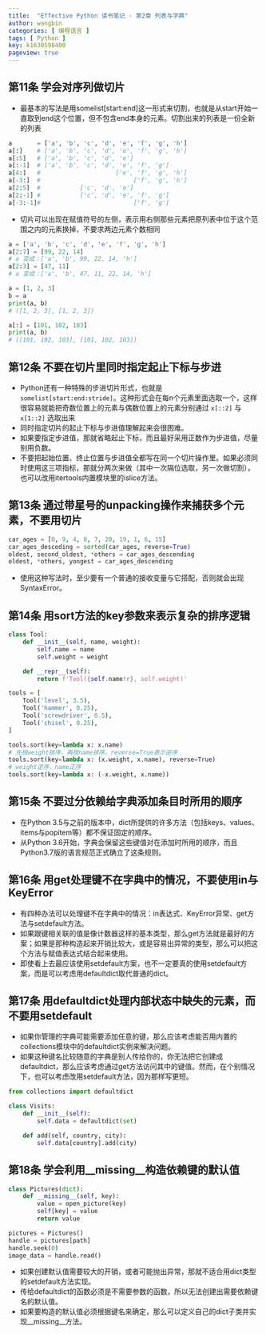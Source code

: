 ```yaml
---
title:  "Effective Python 读书笔记 - 第2章 列表与字典"
author: wangbin
categories: [ 编程语言 ]
tags: [ Python ]
key: k1630598400
pageview: true
---
```


## 第11条 学会对序列做切片
- 最基本的写法是用somelist[start:end]这一形式来切割，也就是从start开始一直取到end这个位置，但不包含end本身的元素。切割出来的列表是一份全新的列表

```python
a       = ['a', 'b', 'c', 'd', 'e', 'f', 'g', 'h']
a[:]    # ['a', 'b', 'c', 'd', 'e', 'f', 'g', 'h']
a[:5]   # ['a', 'b', 'c', 'd', 'e']
a[:-1]  # ['a', 'b', 'c', 'd', 'e', 'f', 'g']
a[4:]   #                     ['e', 'f', 'g', 'h']
a[-3:]  #                          ['f', 'g', 'h']
a[2:5]  #           ['c', 'd', 'e']
a[2:-1] #           ['c', 'd', 'e', 'f', 'g']
a[-3:-1]#                          ['f', 'g']
```

- 切片可以出现在赋值符号的左侧，表示用右侧那些元素把原列表中位于这个范围之内的元素换掉，不要求两边元素个数相同

```python
a = ['a', 'b', 'c', 'd', 'e', 'f', 'g', 'h']
a[2:7] = [99, 22, 14]
# a 变成：['a', 'b', 99, 22, 14, 'h']
a[2:3] = [47, 11]
# a 变成：['a', 'b', 47, 11, 22, 14, 'h']
```

```python
a = [1, 2, 3]
b = a
print(a, b)
# ([1, 2, 3], [1, 2, 3])

a[:] = [101, 102, 103]
print(a, b)
# ([101, 102, 103], [101, 102, 103])
```

## 第12条 不要在切片里同时指定起止下标与步进
- Python还有一种特殊的步进切片形式，也就是 `somelist[start:end:stride]`。这种形式会在每n个元素里面选取一个，这样很容易就能把奇数位置上的元素与偶数位置上的元素分别通过 `x[::2]` 与 `x[1::2]` 选取出来
- 同时指定切片的起止下标与步进值理解起来会很困难。
- 如果要指定步进值，那就省略起止下标，而且最好采用正数作为步进值，尽量别用负数。
- 不要把起始位置、终止位置与步进值全都写在同一个切片操作里。如果必须同时使用这三项指标，那就分两次来做（其中一次隔位选取，另一次做切割），也可以改用itertools内置模块里的islice方法。

## 第13条 通过带星号的unpacking操作来捕获多个元素，不要用切片

```python
car_ages = [0, 9, 4, 8, 7, 20, 19, 1, 6, 15]
car_ages_desceding = sorted(car_ages, reverse=True)
oldest, second_oldest, *others = car_ages_descending
oldest, *others, yongest = car_ages_descending
```
- 使用这种写法时，至少要有一个普通的接收变量与它搭配，否则就会出现SyntaxError。

## 第14条 用sort方法的key参数来表示复杂的排序逻辑

```python
class Tool:
    def __init__(self, name, weight):
        self.name = name
        self.weight = weight

    def __repr__(self):
        return f'Tool({self.name!r}, self.weight)'

tools = [
    Tool('level', 3.5),
    Tool('hammer', 0.25),
    Tool('screwdriver', 0.5),
    Tool('chisel', 0.25),
]

tools.sort(key=lambda x: x.name)
# 先按weight排序，再按name排序。reverse=True表示逆序
tools.sort(key=lambda x: (x.weight, x.name), reverse=True)
# weight逆序，name正序
tools.sort(key=lambda x: (-x.weight, x.name))
```

## 第15条 不要过分依赖给字典添加条目时所用的顺序
- 在Python 3.5与之前的版本中，dict所提供的许多方法（包括keys、values、items与popitem等）都不保证固定的顺序。
- 从Python 3.6开始，字典会保留这些键值对在添加时所用的顺序，而且Python3.7版的语言规范正式确立了这条规则。

## 第16条 用get处理键不在字典中的情况，不要使用in与KeyError
- 有四种办法可以处理键不在字典中的情况：in表达式、KeyError异常、get方法与setdefault方法。
- 如果跟键相关联的值是像计数器这样的基本类型，那么get方法就是最好的方案；如果是那种构造起来开销比较大，或是容易出异常的类型，那么可以把这个方法与赋值表达式结合起来使用。
- 即使看上去最应该使用setdefault方案，也不一定要真的使用setdefault方案，而是可以考虑用defaultdict取代普通的dict。

## 第17条 用defaultdict处理内部状态中缺失的元素，而不要用setdefault
- 如果你管理的字典可能需要添加任意的键，那么应该考虑能否用内置的collections模块中的defaultdict实例来解决问题。
- 如果这种键名比较随意的字典是别人传给你的，你无法把它创建成defaultdict，那么应该考虑通过get方法访问其中的键值。然而，在个别情况下，也可以考虑改用setdefault方法，因为那样写更短。

```python
from collections import defaultdict

class Visits:
    def __init__(self):
        self.data = defaultdict(set)

    def add(self, country, city):
        self.data[country].add(city)
```

## 第18条 学会利用__missing__构造依赖键的默认值

```python
class Pictures(dict):
    def __missing__(self, key):
        value = open_picture(key)
        self[key] = value
        return value

pictures = Pictures()
handle = pictures[path]
handle.seek(0)
image_data = handle.read()
```

- 如果创建默认值需要较大的开销，或者可能抛出异常，那就不适合用dict类型的setdefault方法实现。
- 传给defaultdict的函数必须是不需要参数的函数，所以无法创建出需要依赖键名的默认值。
- 如果要构造的默认值必须根据键名来确定，那么可以定义自己的dict子类并实现__missing__方法。